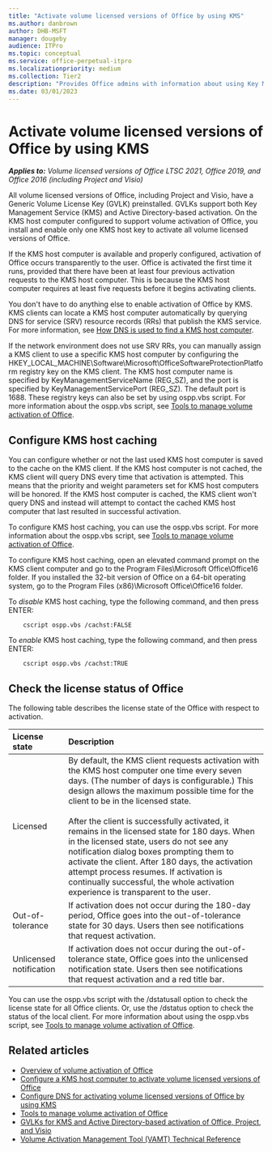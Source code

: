 ```yaml
---
title: "Activate volume licensed versions of Office by using KMS"
ms.author: danbrown
author: DHB-MSFT
manager: dougeby
audience: ITPro
ms.topic: conceptual
ms.service: office-perpetual-itpro
ms.localizationpriority: medium
ms.collection: Tier2
description: "Provides Office admins with information about using Key Management Service (KMS) to activate volume licensed versions of Office, Project, and Visio."
ms.date: 03/01/2023
---
```


# Activate volume licensed versions of Office by using KMS

***Applies to:*** *Volume licensed versions of Office LTSC 2021, Office 2019, and Office 2016 (including Project and Visio)*  

All volume licensed versions of Office, including Project and Visio, have a Generic Volume License Key (GVLK) preinstalled. GVLKs support both Key Management Service (KMS) and Active Directory-based activation. On the KMS host computer configured to support volume activation of Office, you install and enable only one KMS host key to activate all volume licensed versions of Office.
  
If the KMS host computer is available and properly configured, activation of Office occurs transparently to the user. Office is activated the first time it runs, provided that there have been at least four previous activation requests to the KMS host computer. This is because the KMS host computer requires at least five requests before it begins activating clients.
  
You don't have to do anything else to enable activation of Office by KMS. KMS clients can locate a KMS host computer automatically by querying DNS for service (SRV) resource records (RRs) that publish the KMS service. For more information, see [How DNS is used to find a KMS host computer](configure-dns-to-activate-office-by-using-kms.md#how-dns-is-used-to-find-a-kms-host-computer).

If the network environment does not use SRV RRs, you can manually assign a KMS client to use a specific KMS host computer by configuring the HKEY_LOCAL_MACHINE\\Software\\Microsoft\\OfficeSoftwareProtectionPlatform registry key on the KMS client. The KMS host computer name is specified by KeyManagementServiceName (REG_SZ), and the port is specified by KeyManagementServicePort (REG_SZ). The default port is 1688. These registry keys can also be set by using ospp.vbs script. For more information about the ospp.vbs script, see [Tools to manage volume activation of Office](tools-to-manage-volume-activation-of-office.md).
  
## Configure KMS host caching

You can configure whether or not the last used KMS host computer is saved to the cache on the KMS client. If the KMS host computer is not cached, the KMS client will query DNS every time that activation is attempted. This means that the priority and weight parameters set for KMS host computers will be honored. If the KMS host computer is cached, the KMS client won't query DNS and instead will attempt to contact the cached KMS host computer that last resulted in successful activation.

To configure KMS host caching, you can use the ospp.vbs script. For more information about the ospp.vbs script, see [Tools to manage volume activation of Office](tools-to-manage-volume-activation-of-office.md).
  
To configure KMS host caching, open an elevated command prompt on the KMS client computer and go to the Program Files\Microsoft Office\Office16 folder. If you installed the 32-bit version of Office on a 64-bit operating system, go to the Program Files (x86)\Microsoft Office\Office16 folder.  

To *disable* KMS host caching, type the following command, and then press ENTER:

```console
    cscript ospp.vbs /cachst:FALSE
```

To *enable* KMS host caching, type the following command, and then press ENTER:

```console
    cscript ospp.vbs /cachst:TRUE
```
  
## Check the license status of Office

The following table describes the license state of the Office with respect to activation.

|**License state**|**Description**|
|:-----|:-----|
|Licensed  |By default, the KMS client requests activation with the KMS host computer one time every seven days. (The number of days is configurable.) This design allows the maximum possible time for the client to be in the licensed state.  <br/> <br/>After the client is successfully activated, it remains in the licensed state for 180 days. When in the licensed state, users do not see any notification dialog boxes prompting them to activate the client. After 180 days, the activation attempt process resumes. If activation is continually successful, the whole activation experience is transparent to the user.  |
|Out-of-tolerance  |If activation does not occur during the 180-day period, Office goes into the out-of-tolerance state for 30 days. Users then see notifications that request activation.  |
|Unlicensed notification  |If activation does not occur during the out-of-tolerance state, Office goes into the unlicensed notification state. Users then see notifications that request activation and a red title bar.  |

You can use the ospp.vbs script with the /dstatusall option to check the license state for all Office clients. Or, use the /dstatus option to check the status of the local client. For more information about using the ospp.vbs script, see [Tools to manage volume activation of Office](tools-to-manage-volume-activation-of-office.md).
  
## Related articles

- [Overview of volume activation of Office](plan-volume-activation-of-office.md)
- [Configure a KMS host computer to activate volume licensed versions of Office](configure-a-kms-host-computer-for-office.md)
- [Configure DNS for activating volume licensed versions of Office by using KMS](configure-dns-to-activate-office-by-using-kms.md)
- [Tools to manage volume activation of Office](tools-to-manage-volume-activation-of-office.md)
- [GVLKs for KMS and Active Directory-based activation of Office, Project, and Visio](gvlks.md)
- [Volume Activation Management Tool (VAMT) Technical Reference](/windows/deployment/volume-activation/volume-activation-management-tool)